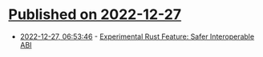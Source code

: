 # [Published on 2022-12-27](index.md)

* [2022-12-27, 06:53:46](https://news.ycombinator.com/item?id=34145972) - [Experimental Rust Feature: Safer Interoperable ABI](https://github.com/rust-lang/rust/pull/105586)
